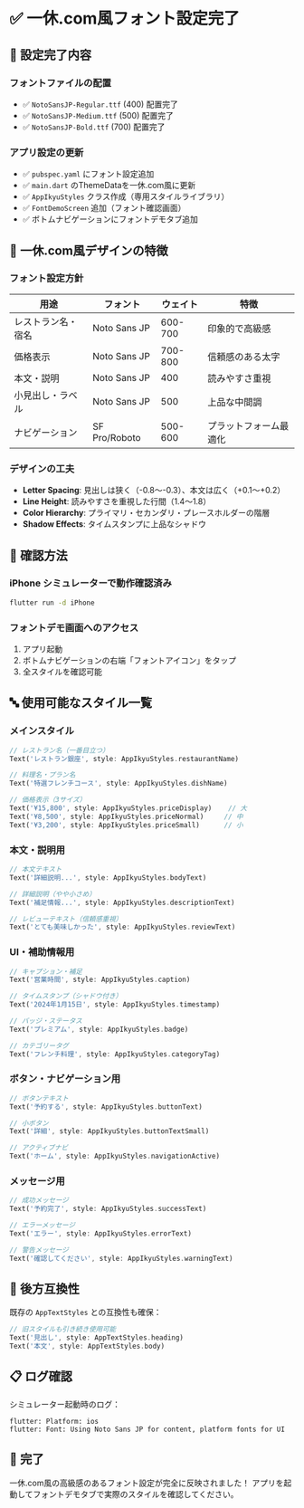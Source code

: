 # ✅ 一休.com風フォント設定完了

## 🎯 設定完了内容

### フォントファイルの配置
- ✅ `NotoSansJP-Regular.ttf` (400) 配置完了
- ✅ `NotoSansJP-Medium.ttf` (500) 配置完了  
- ✅ `NotoSansJP-Bold.ttf` (700) 配置完了

### アプリ設定の更新
- ✅ `pubspec.yaml` にフォント設定追加
- ✅ `main.dart` のThemeDataを一休.com風に更新
- ✅ `AppIkyuStyles` クラス作成（専用スタイルライブラリ）
- ✅ `FontDemoScreen` 追加（フォント確認画面）
- ✅ ボトムナビゲーションにフォントデモタブ追加

## 🎨 一休.com風デザインの特徴

### フォント設定方針
| 用途 | フォント | ウェイト | 特徴 |
|------|----------|----------|------|
| レストラン名・宿名 | Noto Sans JP | 600-700 | 印象的で高級感 |
| 価格表示 | Noto Sans JP | 700-800 | 信頼感のある太字 |
| 本文・説明 | Noto Sans JP | 400 | 読みやすさ重視 |
| 小見出し・ラベル | Noto Sans JP | 500 | 上品な中間調 |
| ナビゲーション | SF Pro/Roboto | 500-600 | プラットフォーム最適化 |

### デザインの工夫
- **Letter Spacing**: 見出しは狭く（-0.8〜-0.3）、本文は広く（+0.1〜+0.2）
- **Line Height**: 読みやすさを重視した行間（1.4〜1.8）
- **Color Hierarchy**: プライマリ・セカンダリ・プレースホルダーの階層
- **Shadow Effects**: タイムスタンプに上品なシャドウ

## 📱 確認方法

### iPhone シミュレーターで動作確認済み
```bash
flutter run -d iPhone
```

### フォントデモ画面へのアクセス
1. アプリ起動
2. ボトムナビゲーションの右端「フォントアイコン」をタップ
3. 全スタイルを確認可能

## 🔤 使用可能なスタイル一覧

### メインスタイル
```dart
// レストラン名（一番目立つ）
Text('レストラン銀座', style: AppIkyuStyles.restaurantName)

// 料理名・プラン名
Text('特選フレンチコース', style: AppIkyuStyles.dishName)

// 価格表示（3サイズ）
Text('¥15,800', style: AppIkyuStyles.priceDisplay)    // 大
Text('¥8,500', style: AppIkyuStyles.priceNormal)     // 中
Text('¥3,200', style: AppIkyuStyles.priceSmall)      // 小
```

### 本文・説明用
```dart
// 本文テキスト
Text('詳細説明...', style: AppIkyuStyles.bodyText)

// 詳細説明（やや小さめ）
Text('補足情報...', style: AppIkyuStyles.descriptionText)

// レビューテキスト（信頼感重視）
Text('とても美味しかった', style: AppIkyuStyles.reviewText)
```

### UI・補助情報用
```dart
// キャプション・補足
Text('営業時間', style: AppIkyuStyles.caption)

// タイムスタンプ（シャドウ付き）
Text('2024年1月15日', style: AppIkyuStyles.timestamp)

// バッジ・ステータス
Text('プレミアム', style: AppIkyuStyles.badge)

// カテゴリータグ
Text('フレンチ料理', style: AppIkyuStyles.categoryTag)
```

### ボタン・ナビゲーション用
```dart
// ボタンテキスト
Text('予約する', style: AppIkyuStyles.buttonText)

// 小ボタン
Text('詳細', style: AppIkyuStyles.buttonTextSmall)

// アクティブナビ
Text('ホーム', style: AppIkyuStyles.navigationActive)
```

### メッセージ用
```dart
// 成功メッセージ
Text('予約完了', style: AppIkyuStyles.successText)

// エラーメッセージ  
Text('エラー', style: AppIkyuStyles.errorText)

// 警告メッセージ
Text('確認してください', style: AppIkyuStyles.warningText)
```

## 🔄 後方互換性

既存の `AppTextStyles` との互換性も確保：
```dart
// 旧スタイルも引き続き使用可能
Text('見出し', style: AppTextStyles.heading)
Text('本文', style: AppTextStyles.body)
```

## 📋 ログ確認

シミュレーター起動時のログ：
```
flutter: Platform: ios
flutter: Font: Using Noto Sans JP for content, platform fonts for UI
```

## 🎉 完了

一休.com風の高級感のあるフォント設定が完全に反映されました！
アプリを起動してフォントデモタブで実際のスタイルを確認してください。